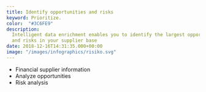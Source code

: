 ```yaml
---
title: Identify opportunities and risks
keyword: Prioritize.
color:  "#3C6FE9"
description:
  Intelligent data enrichment enables you to identify the largest opportunities
  and risks in your supplier base
date: 2018-12-16T14:31:35.000+00:00
image: "/images/infographics/risiko.svg"
---
```


<ul>

<li> Financial supplier information</li>

<li> Analyze opportunities</li>

<li> Risk analysis</li>

</ul>
